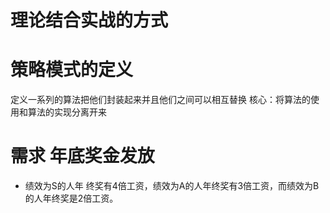 # 理论结合实战的方式

# 策略模式的定义
定义一系列的算法把他们封装起来并且他们之间可以相互替换
核心：将算法的使用和算法的实现分离开来

# 需求 年底奖金发放
- 绩效为S的人年
终奖有4倍工资，绩效为A的人年终奖有3倍工资，而绩效为B的人年终奖是2倍工资。

